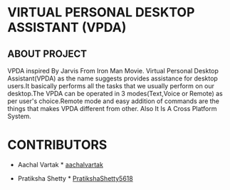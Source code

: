 # VIRTUAL PERSONAL DESKTOP ASSISTANT (VPDA)

## ABOUT PROJECT
VPDA inspired By Jarvis From Iron Man Movie. Virtual Personal Desktop Assistant(VPDA) as the name suggests provides assistance for desktop users.It basically performs all the tasks that we usually perform on our desktop.The VPDA can be operated in 3 modes(Text,Voice or Remote) as per user's choice.Remote mode and easy addition of commands are the things that makes VPDA different from other. Also It Is A Cross Platform System.

CONTRIBUTORS
=======

   - Aachal Vartak
    * [aachalvartak](https://github.com/aachalvartak)
    
   - Pratiksha Shetty
    * [PratikshaShetty5618](https://github.com/PratikshaShetty5618)
  
